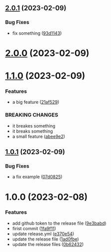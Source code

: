 ## [2.0.1](https://github.com/Shaker-Hamdi/test-deployment/compare/v2.0.0...v2.0.1) (2023-02-09)

### Bug Fixes

- fix something ([93d1143](https://github.com/Shaker-Hamdi/test-deployment/commit/93d114374c82f85ef7e949ea12c1f544121ce37a))

# [2.0.0](https://github.com/Shaker-Hamdi/test-deployment/compare/v1.0.1...v2.0.0) (2023-02-09)

# [1.1.0](https://github.com/Shaker-Hamdi/test-deployment/compare/v1.0.1...v1.1.0) (2023-02-09)

### Features

- a big feature ([21af529](https://github.com/Shaker-Hamdi/test-deployment/commit/21af529573a5aaef0ea984d854ba1e885a55a693))

### BREAKING CHANGES

- it breakes something
- it breaks something
- a small feature ([abee9e2](https://github.com/Shaker-Hamdi/test-deployment/commit/abee9e2217db573bbd27aeb80248351e79774d9b))

## [1.0.1](https://github.com/Shaker-Hamdi/test-deployment/compare/v1.0.0...v1.0.1) (2023-02-09)

### Bug Fixes

- a fix example ([07d0825](https://github.com/Shaker-Hamdi/test-deployment/commit/07d082530c95028977c21f9380859bdb8407e383))

# 1.0.0 (2023-02-08)

### Features

- add github token to the release file ([9e3babd](https://github.com/Shaker-Hamdi/test-deployment/commit/9e3babd3ad053424f02c2711d4b47e80a1adced0))
- firist commit ([1fa9f11](https://github.com/Shaker-Hamdi/test-deployment/commit/1fa9f11fd59bbbe0f6a9a450a1de6cc1861bf413))
- update release.yml ([e370e54](https://github.com/Shaker-Hamdi/test-deployment/commit/e370e549b64c83536d06bec4f9d79fa9aef3dd06))
- update the release file ([1ad0fbe](https://github.com/Shaker-Hamdi/test-deployment/commit/1ad0fbe0b633860b368037e6aad0b469a9f1a6f0))
- update the release files ([0b62432](https://github.com/Shaker-Hamdi/test-deployment/commit/0b62432ea75233be07ac10e28d25469897527a93))
